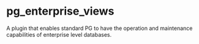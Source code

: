 # pg_enterprise_views
A plugin that enables standard PG to have the operation and maintenance capabilities of enterprise level databases.
